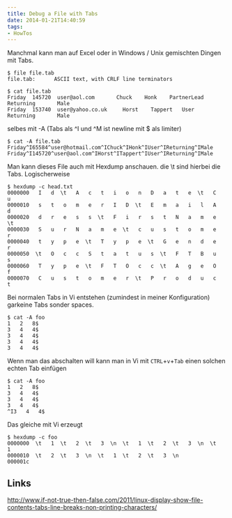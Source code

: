 ```yaml
---
title: Debug a File with Tabs
date: 2014-01-21T14:40:59
tags: 
- HowTos
---
```


Manchmal kann man auf Excel oder in Windows / Unix gemischten Dingen mit Tabs.

~~~
$ file file.tab
file.tab:      ASCII text, with CRLF line terminators
~~~

~~~
$ cat file.tab
Friday  145720  user@aol.com       Chuck    Honk    PartnerLead     Returning       Male
Friday  153740  user@yahoo.co.uk     Horst    Tappert   User    Returning       Male
~~~

selbes mit -A (Tabs als ^I und ^M ist newline mit $ als limiter)

~~~
$ cat -A file.tab
Friday^I65584^user@hotmail.com^IChuck^IHonk^IUser^IReturning^IMale
Friday^I145720^user@aol.com^IHorst^ITappert^IUser^IReturning^IMale
~~~

Man kann dieses File auch mit Hexdump anschauen. die \\t sind hierbei die Tabs. Logischerweise

~~~
$ hexdump -c head.txt
0000000   I   d  \t   A   c   t   i   o   n   D   a   t   e  \t   C   u
0000010   s   t   o   m   e   r   I   D  \t   E   m   a   i   l   A   d
0000020   d   r   e   s   s  \t   F   i   r   s   t   N   a   m   e  \t
0000030   S   u   r   N   a   m   e  \t   c   u   s   t   o   m   e   r
0000040   t   y   p   e  \t   T   y   p   e  \t   G   e   n   d   e   r
0000050  \t   O   c   c   S   t   a   t   u   s  \t   F   T   B   u   s
0000060   T   y   p   e  \t   F   T   O   c   c  \t   A   g   e   O   f
0000070   C   u   s   t   o   m   e   r  \t   P   r   o   d   u   c   t
~~~
Bei normalen Tabs in Vi entstehen (zumindest in meiner Konfiguration) garkeine Tabs sonder spaces.

~~~
$ cat -A foo
1   2   8$
3   4   4$
3   4   4$
3   4   4$
3   4   4$
~~~

Wenn man das abschalten will kann man in Vi mit `CTRL`+`v`+`Tab` einen solchen echten Tab einfügen

~~~
$ cat -A foo
1   2   8$
3   4   4$
3   4   4$
3   4   4$
^I3   4   4$
~~~

Das gleiche mit Vi erzeugt

~~~
$ hexdump -c foo
0000000  \t   1  \t   2  \t   3  \n  \t   1  \t   2  \t   3  \n  \t   1
0000010  \t   2  \t   3  \n  \t   1  \t   2  \t   3  \n
000001c
~~~

## Links

http://www.if-not-true-then-false.com/2011/linux-display-show-file-contents-tabs-line-breaks-non-printing-characters/
